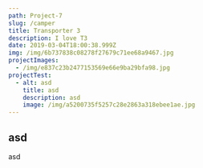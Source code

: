 ```yaml
---
path: Project-7
slug: /camper
title: Transporter 3
description: I love T3
date: 2019-03-04T18:00:38.999Z
img: /img/6b737838c08278f27679c71ee68a9467.jpg
projectImages:
  - /img/e837c23b2477153569e66e9ba29bfa98.jpg
projectTest:
  - alt: asd
    title: asd
    description: asd
    image: /img/a5200735f5257c28e2863a318ebee1ae.jpg
---
```

## asd

asd
